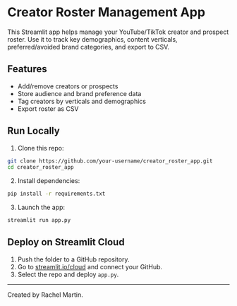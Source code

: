 # Creator Roster Management App

This Streamlit app helps manage your YouTube/TikTok creator and prospect roster. Use it to track key demographics, content verticals, preferred/avoided brand categories, and export to CSV.

## Features

- Add/remove creators or prospects
- Store audience and brand preference data
- Tag creators by verticals and demographics
- Export roster as CSV

## Run Locally

1. Clone this repo:
```bash
git clone https://github.com/your-username/creator_roster_app.git
cd creator_roster_app
```

2. Install dependencies:
```bash
pip install -r requirements.txt
```

3. Launch the app:
```bash
streamlit run app.py
```

## Deploy on Streamlit Cloud

1. Push the folder to a GitHub repository.
2. Go to [streamlit.io/cloud](https://streamlit.io/cloud) and connect your GitHub.
3. Select the repo and deploy `app.py`.

---

Created by Rachel Martin.
